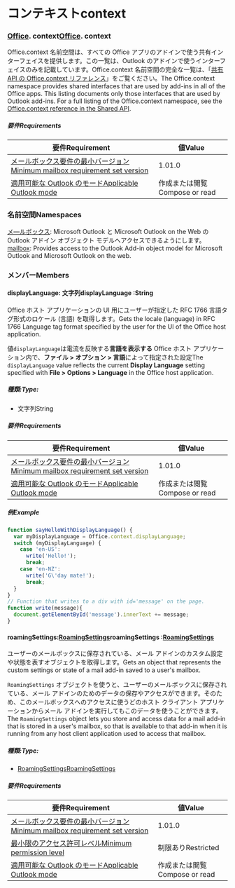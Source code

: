 
# <a name="context"></a><span data-ttu-id="8662b-101">コンテキスト</span><span class="sxs-lookup"><span data-stu-id="8662b-101">context</span></span>

### <span data-ttu-id="8662b-p101">[Office](Office.md). context</span><span class="sxs-lookup"><span data-stu-id="8662b-p101">[Office](Office.md). context</span></span>

<span data-ttu-id="8662b-p102">Office.context 名前空間は、すべての Office アプリのアドインで使う共有インターフェイスを提供します。この一覧は、Outlook のアドインで使うインターフェイスのみを記載しています。Office.context 名前空間の完全な一覧は、「[共有 API の Office.context リファレンス](/javascript/api/office/office.context)」をご覧ください。</span><span class="sxs-lookup"><span data-stu-id="8662b-p102">The Office.context namespace provides shared interfaces that are used by add-ins in all of the Office apps. This listing documents only those interfaces that are used by Outlook add-ins. For a full listing of the Office.context namespace, see the [Office.context reference in the Shared API](/javascript/api/office/office.context).</span></span>


##### <a name="requirements"></a><span data-ttu-id="8662b-106">要件</span><span class="sxs-lookup"><span data-stu-id="8662b-106">Requirements</span></span>

|<span data-ttu-id="8662b-107">要件</span><span class="sxs-lookup"><span data-stu-id="8662b-107">Requirement</span></span>| <span data-ttu-id="8662b-108">値</span><span class="sxs-lookup"><span data-stu-id="8662b-108">Value</span></span>|
|---|---|
|[<span data-ttu-id="8662b-109">メールボックス要件の最小バージョン</span><span class="sxs-lookup"><span data-stu-id="8662b-109">Minimum mailbox requirement set version</span></span>](/office/dev/add-ins/reference/requirement-sets/outlook-api-requirement-sets)| <span data-ttu-id="8662b-110">1.0</span><span class="sxs-lookup"><span data-stu-id="8662b-110">1.0</span></span>|
|[<span data-ttu-id="8662b-111">適用可能な Outlook のモード</span><span class="sxs-lookup"><span data-stu-id="8662b-111">Applicable Outlook mode</span></span>](https://docs.microsoft.com/outlook/add-ins/#extension-points)| <span data-ttu-id="8662b-112">作成または閲覧</span><span class="sxs-lookup"><span data-stu-id="8662b-112">Compose or read</span></span>|

### <a name="namespaces"></a><span data-ttu-id="8662b-113">名前空間</span><span class="sxs-lookup"><span data-stu-id="8662b-113">Namespaces</span></span>

<span data-ttu-id="8662b-114">[メ―ルボックス](office.context.mailbox.md): Microsoft Outlook と Microsoft Outlook on the Web の Outlook アドイン オブジェクト モデルへアクセスできるようにします。</span><span class="sxs-lookup"><span data-stu-id="8662b-114">[mailbox](office.context.mailbox.md): Provides access to the Outlook Add-in object model for Microsoft Outlook and Microsoft Outlook on the web.</span></span>

### <a name="members"></a><span data-ttu-id="8662b-115">メンバー</span><span class="sxs-lookup"><span data-stu-id="8662b-115">Members</span></span>

####  <a name="displaylanguage-string"></a><span data-ttu-id="8662b-116">displayLanguage: 文字列</span><span class="sxs-lookup"><span data-stu-id="8662b-116">displayLanguage :String</span></span>

<span data-ttu-id="8662b-117">Office ホスト アプリケーションの UI 用にユーザーが指定した RFC 1766 言語タグ形式のロケール (言語) を取得します。</span><span class="sxs-lookup"><span data-stu-id="8662b-117">Gets the locale (language) in RFC 1766 Language tag format specified by the user for the UI of the Office host application.</span></span>

<span data-ttu-id="8662b-118">値`displayLanguage`は電流を反映する**言語を表示する** Office ホスト アプリケーション内で、**ファイル > オプション > 言語**によって指定された設定</span><span class="sxs-lookup"><span data-stu-id="8662b-118">The `displayLanguage` value reflects the current **Display Language** setting specified with **File > Options > Language** in the Office host application.</span></span>

##### <a name="type"></a><span data-ttu-id="8662b-119">種類:</span><span class="sxs-lookup"><span data-stu-id="8662b-119">Type:</span></span>

*   <span data-ttu-id="8662b-120">文字列</span><span class="sxs-lookup"><span data-stu-id="8662b-120">String</span></span>

##### <a name="requirements"></a><span data-ttu-id="8662b-121">要件</span><span class="sxs-lookup"><span data-stu-id="8662b-121">Requirements</span></span>

|<span data-ttu-id="8662b-122">要件</span><span class="sxs-lookup"><span data-stu-id="8662b-122">Requirement</span></span>| <span data-ttu-id="8662b-123">値</span><span class="sxs-lookup"><span data-stu-id="8662b-123">Value</span></span>|
|---|---|
|[<span data-ttu-id="8662b-124">メールボックス要件の最小バージョン</span><span class="sxs-lookup"><span data-stu-id="8662b-124">Minimum mailbox requirement set version</span></span>](/office/dev/add-ins/reference/requirement-sets/outlook-api-requirement-sets)| <span data-ttu-id="8662b-125">1.0</span><span class="sxs-lookup"><span data-stu-id="8662b-125">1.0</span></span>|
|[<span data-ttu-id="8662b-126">適用可能な Outlook のモード</span><span class="sxs-lookup"><span data-stu-id="8662b-126">Applicable Outlook mode</span></span>](https://docs.microsoft.com/outlook/add-ins/#extension-points)| <span data-ttu-id="8662b-127">作成または閲覧</span><span class="sxs-lookup"><span data-stu-id="8662b-127">Compose or read</span></span>|

##### <a name="example"></a><span data-ttu-id="8662b-128">例</span><span class="sxs-lookup"><span data-stu-id="8662b-128">Example</span></span>

```js
function sayHelloWithDisplayLanguage() {
  var myDisplayLanguage = Office.context.displayLanguage;
  switch (myDisplayLanguage) {
    case 'en-US':
      write('Hello!');
      break;
    case 'en-NZ':
      write('G\'day mate!');
      break;
  }
}
// Function that writes to a div with id='message' on the page.
function write(message){
  document.getElementById('message').innerText += message;
}
```

####  <a name="roamingsettings-roamingsettingsjavascriptapioutlook11officeroamingsettings"></a><span data-ttu-id="8662b-129">roamingSettings:[RoamingSettings](/javascript/api/outlook_1_1/office.RoamingSettings)</span><span class="sxs-lookup"><span data-stu-id="8662b-129">roamingSettings :[RoamingSettings](/javascript/api/outlook_1_1/office.RoamingSettings)</span></span>

<span data-ttu-id="8662b-130">ユーザーのメールボックスに保存されている、メール アドインのカスタム設定や状態を表すオブジェクトを取得します。</span><span class="sxs-lookup"><span data-stu-id="8662b-130">Gets an object that represents the custom settings or state of a mail add-in saved to a user's mailbox.</span></span>

<span data-ttu-id="8662b-131">`RoamingSettings` オブジェクトを使うと、ユーザーのメールボックスに保存されている、メール アドインのためのデータの保存やアクセスができます。そのため、このメールボックスへのアクセスに使うどのホスト クライアント アプリケーションからメール アドインを実行してもこのデータを使うことができます。</span><span class="sxs-lookup"><span data-stu-id="8662b-131">The `RoamingSettings` object lets you store and access data for a mail add-in that is stored in a user's mailbox, so that is available to that add-in when it is running from any host client application used to access that mailbox.</span></span>

##### <a name="type"></a><span data-ttu-id="8662b-132">種類:</span><span class="sxs-lookup"><span data-stu-id="8662b-132">Type:</span></span>

*   [<span data-ttu-id="8662b-133">RoamingSettings</span><span class="sxs-lookup"><span data-stu-id="8662b-133">RoamingSettings</span></span>](/javascript/api/outlook_1_1/office.RoamingSettings)

##### <a name="requirements"></a><span data-ttu-id="8662b-134">要件</span><span class="sxs-lookup"><span data-stu-id="8662b-134">Requirements</span></span>

|<span data-ttu-id="8662b-135">要件</span><span class="sxs-lookup"><span data-stu-id="8662b-135">Requirement</span></span>| <span data-ttu-id="8662b-136">値</span><span class="sxs-lookup"><span data-stu-id="8662b-136">Value</span></span>|
|---|---|
|[<span data-ttu-id="8662b-137">メールボックス要件の最小バージョン</span><span class="sxs-lookup"><span data-stu-id="8662b-137">Minimum mailbox requirement set version</span></span>](/office/dev/add-ins/reference/requirement-sets/outlook-api-requirement-sets)| <span data-ttu-id="8662b-138">1.0</span><span class="sxs-lookup"><span data-stu-id="8662b-138">1.0</span></span>|
|[<span data-ttu-id="8662b-139">最小限のアクセス許可レベル</span><span class="sxs-lookup"><span data-stu-id="8662b-139">Minimum permission level</span></span>](https://docs.microsoft.com/outlook/add-ins/understanding-outlook-add-in-permissions)| <span data-ttu-id="8662b-140">制限あり</span><span class="sxs-lookup"><span data-stu-id="8662b-140">Restricted</span></span>|
|[<span data-ttu-id="8662b-141">適用可能な Outlook のモード</span><span class="sxs-lookup"><span data-stu-id="8662b-141">Applicable Outlook mode</span></span>](https://docs.microsoft.com/outlook/add-ins/#extension-points)| <span data-ttu-id="8662b-142">作成または閲覧</span><span class="sxs-lookup"><span data-stu-id="8662b-142">Compose or read</span></span>|